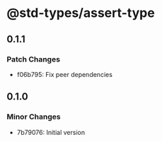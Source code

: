 # @std-types/assert-type

## 0.1.1

### Patch Changes

- f06b795: Fix peer dependencies

## 0.1.0

### Minor Changes

- 7b79076: Initial version
